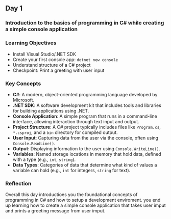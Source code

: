 ## Day 1
### Introduction to the basics of programming in C# while creating a simple console application

### Learning Objectives
- Install Visual Studio/.NET SDK
- Create your first console app: `dotnet new console`
- Understand structure of a C# project
- Checkpoint: Print a greeting with user input

### Key Concepts
- **C#**: A modern, object-oriented programming language developed by Microsoft.
- **.NET SDK**: A software development kit that includes tools and libraries for building applications using .NET.
- **Console Application**: A simple program that runs in a command-line interface, allowing interaction through text input and output.
- **Project Structure**: A C# project typically includes files like `Program.cs`, `*.csproj`, and a `bin` directory for compiled output.
- **User Input**: Capturing data from the user via the console, often using `Console.ReadLine()`.
- **Output**: Displaying information to the user using `Console.WriteLine()`.
- **Variables**: Named storage locations in memory that hold data, defined with a type (e.g., `int`, `string`).
- **Data Types**: Categories of data that determine what kind of values a variable can hold (e.g., `int` for integers, `string` for text).

### Reflection
Overall this day introductioes you the foundational concepts of programming in C# and how to setup a development enviroment. 
you end up learning how to create a simple console application that takes user imput and prints a greeting message from user imput.